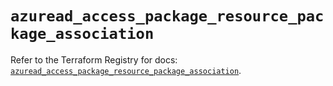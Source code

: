 # `azuread_access_package_resource_package_association`

Refer to the Terraform Registry for docs: [`azuread_access_package_resource_package_association`](https://registry.terraform.io/providers/hashicorp/azuread/2.53.1/docs/resources/access_package_resource_package_association).
